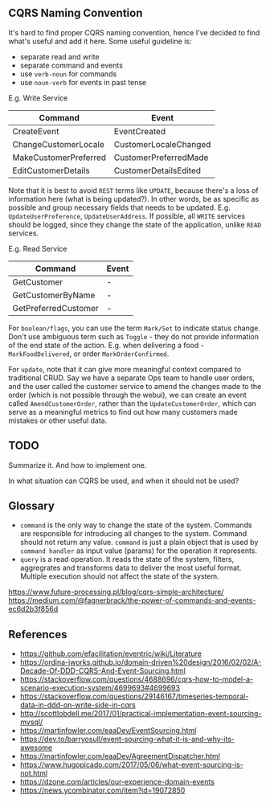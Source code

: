 


## CQRS Naming Convention
It's hard to find proper CQRS naming convention, hence I've decided to find what's useful and add it here. Some useful guideline is:
- separate read and write
- separate command and events
- use `verb-noun` for commands
- use `noun-verb` for events in past tense

E.g. Write Service

| Command | Event |
| --------|-------|
| CreateEvent | EventCreated |
| ChangeCustomerLocale | CustomerLocaleChanged |
| MakeCustomerPreferred | CustomerPreferredMade |
| EditCustomerDetails | CustomerDetailsEdited | 

Note that it is best to avoid `REST` terms like `UPDATE`, because there's a loss of information here (what is being updated?). In other words, be as specific as possible and group necessary fields that needs to be updated. E.g. `UpdateUserPreference`, `UpdateUserAddress`. If possible, all `WRITE` services should be logged, since they change the state of the application, unlike `READ` services.

E.g. Read Service

| Command | Event |
| --------|-------|
| GetCustomer | - |
| GetCustomerByName | - |
| GetPreferredCustomer | - |

For `boolean/flags`, you can use the term `Mark/Set` to indicate status change. Don't use ambiguous term such as `Toggle` - they do not provide information of the end state of the action. E.g. when delivering a food - `MarkFoodDelivered`, or order `MarkOrderConfirmed`.

For `update`, note that it can give more meaningful context compared to traditional CRUD. Say we have a separate Ops team to handle user orders, and the user called the customer service to amend the changes made to the order (which is not possible through the webui), we can create an event called `AmendCustomerOrder`, rather than the `UpdateCustomerOrder`, which can serve as a meaningful metrics to find out how many customers made mistakes or other useful data.


## TODO
Summarize it. And how to implement one.

In what situation can CQRS be used, and when it should not be used?

## Glossary

- `command` is the only way to change the state of the system. Commands are responsible for introducing all changes to the system. Command should not return any value. `command` is just a plain object that is used by `command handler` as input value (params) for the operation it represents.
- `query` is a read operation. It reads the state of the system, filters, aggregrates and transforms data to deliver the most useful format. Multiple execution should not affect the state of the system.

https://www.future-processing.pl/blog/cqrs-simple-architecture/
https://medium.com/@fagnerbrack/the-power-of-commands-and-events-ec6d2b3f856d
## References
- https://github.com/efacilitation/eventric/wiki/Literature
- https://ordina-jworks.github.io/domain-driven%20design/2016/02/02/A-Decade-Of-DDD-CQRS-And-Event-Sourcing.html
- https://stackoverflow.com/questions/4688696/cqrs-how-to-model-a-scenario-execution-system/4699693#4699693
- https://stackoverflow.com/questions/29146167/timeseries-temporal-data-in-ddd-on-write-side-in-cqrs
- http://scottlobdell.me/2017/01/practical-implementation-event-sourcing-mysql/
- https://martinfowler.com/eaaDev/EventSourcing.html
- https://dev.to/barryosull/event-sourcing-what-it-is-and-why-its-awesome
- https://martinfowler.com/eaaDev/AgreementDispatcher.html
- https://www.hugopicado.com/2017/05/06/what-event-sourcing-is-not.html
- https://dzone.com/articles/our-experience-domain-events
- https://news.ycombinator.com/item?id=19072850
